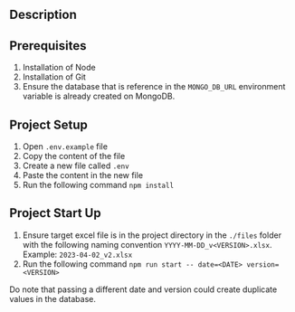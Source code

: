 ## Description

## Prerequisites

1. Installation of Node
1. Installation of Git
1. Ensure the database that is reference in the `MONGO_DB_URL` environment variable is already created on MongoDB.

## Project Setup

1. Open `.env.example` file
1. Copy the content of the file
1. Create a new file called `.env`
1. Paste the content in the new file
1. Run the following command `npm install`

## Project Start Up

1. Ensure target excel file is in the project directory in the `./files` folder with the following naming convention `YYYY-MM-DD_v<VERSION>.xlsx`. Example: `2023-04-02_v2.xlsx`
1. Run the following command `npm run start -- date=<DATE> version=<VERSION>`

Do note that passing a different date and version could create duplicate values in the database.
